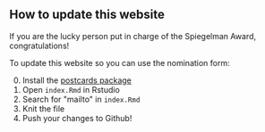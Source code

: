 ## How to update this website

If you are the lucky person put in charge of the Spiegelman Award, congratulations! 

To update this website so you can use the nomination form:

0. Install the [postcards package](https://cran.r-project.org/web/packages/postcards/index.html)
1. Open `index.Rmd` in Rstudio
2. Search for "mailto" in `index.Rmd` 
3. Knit the file
4. Push your changes to Github! 
 


